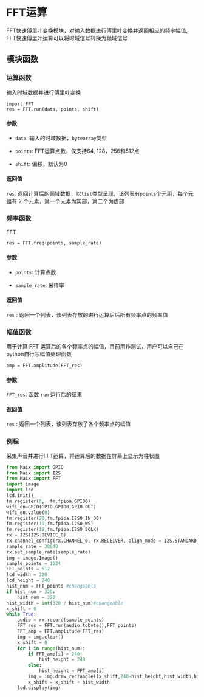 FFT运算
============
FFT快速傅里叶变换模块，对输入数据进行傅里叶变换并返回相应的频率幅值, FFT快速傅里叶运算可以将时域信号转换为频域信号

## 模块函数

###  运算函数

输入时域数据并进行傅里叶变换

```
import FFT
res = FFT.run(data, points, shift)
```

####  参数

* `data`: 输入的时域数据，`bytearray`类型  

* `points`: FFT运算点数，仅支持64, 128，256和512点

* `shift`: 偏移，默认为0  

####  返回值

`res`: 返回计算后的频域数据，以`list`类型呈现，该列表有`points`个元组，每个元组有 2 个元素，第一个元素为实部，第二个为虚部 

### 频率函数

FFT

```
res = FFT.freq(points, sample_rate)
```

####  参数

* `points`: 计算点数

* `sample_rate`: 采样率

####  返回值

`res` : 返回一个列表，该列表存放的进行运算后后所有频率点的频率值

### 幅值函数

用于计算 FFT 运算后的各个频率点的幅值，目前用作测试，用户可以自己在python自行写幅值处理函数

```
amp = FFT.amplitude(FFT_res)
```

#### 参数

`FFT_res`: 函数 `run` 运行后的结果


#### 返回值

`res` : 返回一个列表，该列表存放了各个频率点的幅值

### 例程

采集声音并进行FFT运算，将运算后的数据在屏幕上显示为柱状图

```python
from Maix import GPIO
from Maix import I2S
from Maix import FFT
import image
import lcd
lcd.init()
fm.register(8,  fm.fpioa.GPIO0)
wifi_en=GPIO(GPIO.GPIO0,GPIO.OUT)
wifi_en.value(0)
fm.register(20,fm.fpioa.I2S0_IN_D0)
fm.register(19,fm.fpioa.I2S0_WS)
fm.register(18,fm.fpioa.I2S0_SCLK)
rx = I2S(I2S.DEVICE_0)
rx.channel_config(rx.CHANNEL_0, rx.RECEIVER, align_mode = I2S.STANDARD_MODE)
sample_rate = 38640
rx.set_sample_rate(sample_rate)
img = image.Image()
sample_points = 1024
FFT_points = 512
lcd_width = 320
lcd_height = 240
hist_num = FFT_points #changeable
if hist_num > 320:
    hist_num = 320
hist_width = int(320 / hist_num)#changeable
x_shift = 0
while True:
    audio = rx.record(sample_points)
    FFT_res = FFT.run(audio.tobyte(),FFT_points)
    FFT_amp = FFT.amplitude(FFT_res)
    img = img.clear()
    x_shift = 0
    for i in range(hist_num):
        if FFT_amp[i] > 240:
            hist_height = 240
        else:
            hist_height = FFT_amp[i]
        img = img.draw_rectangle((x_shift,240-hist_height,hist_width,hist_height),[255,255,255],2,True)
        x_shift = x_shift + hist_width
    lcd.display(img)
```